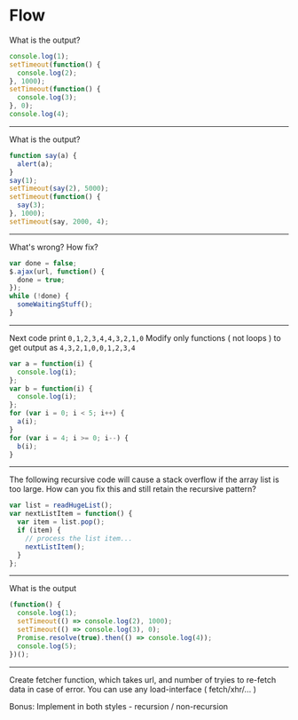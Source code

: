 # Flow

What is the output?
```javascript
console.log(1);
setTimeout(function() {
  console.log(2);
}, 1000);
setTimeout(function() {
  console.log(3);
}, 0);
console.log(4);
```
---
What is the output?
```javascript
function say(a) {
  alert(a);
}
say(1);
setTimeout(say(2), 5000);
setTimeout(function() {
  say(3);
}, 1000);
setTimeout(say, 2000, 4);
```
---
What's wrong? How fix?
```javascript
var done = false;
$.ajax(url, function() {
  done = true;
});
while (!done) {
  someWaitingStuff();
}
```
---
Next code print `0,1,2,3,4,4,3,2,1,0`
Modify only functions ( not loops ) to get output as `4,3,2,1,0,0,1,2,3,4`
```javascript
var a = function(i) {
  console.log(i);
};
var b = function(i) {
  console.log(i);
};
for (var i = 0; i < 5; i++) {
  a(i);
}
for (var i = 4; i >= 0; i--) {
  b(i);
}
```
---
The following recursive code will cause a stack overflow if the array list is too large.
How can you fix this and still retain the recursive pattern?
```javascript
var list = readHugeList();
var nextListItem = function() {
  var item = list.pop();
  if (item) {
    // process the list item...
    nextListItem();
  }
};
```
---
What is the output
```javascript
(function() {
  console.log(1);
  setTimeout(() => console.log(2), 1000);
  setTimeout(() => console.log(3), 0);
  Promise.resolve(true).then(() => console.log(4));
  console.log(5);
})();
```
---
Create fetcher function, which takes url, and number of tryies to re-fetch data in case of error.
You can use any load-interface ( fetch/xhr/... )

Bonus: Implement in both styles - recursion /  non-recursion
